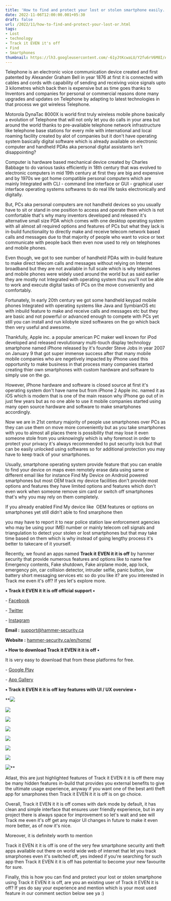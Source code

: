 ```yaml
---
title: 'How to find and protect your lost or stolen smartphone easily.'
date: 2022-11-06T12:00:00.001+05:30
draft: false
url: /2022/11/how-to-find-and-protect-your-lost-or.html
tags: 
- Lost
- technology
- Track it EVEN it's off
- Find
- Smartphones
thumbnail: https://lh3.googleusercontent.com/-61yJtKcwaLU/Y2fu6rV6M8I/AAAAAAAAOrw/MODgJATfl7gQ2crAOnx1ANvBQCHV2nHgQCNcBGAsYHQ/s1600/1667755750912664-0.png
---
```


  

Telephone is an electronic voice communication device created and first patented by Alexander Graham Bell in year 1876 at first it is connected with cables and cords with capability of sending and receiving voice signals upto 3 kilometres which back then is expensive but as time goes thanks to Inventors and companies for personal or commercial reasons done many upgrades and updates on Telephone by adapting to latest technologies in that process we got wireless Telephone.

  

Motorola DynaTac 8000X is world first truly wireless mobile phone basically a evolution of Telephone that will not only let you do calls in your area but around the world thanks to pre-available telephone network infrastructure like telephone base stations for every mile with international and local roaming facility created by alot of companies but it don't have operating system basically digital software which is already available on electronic computer and handheld PDAs aka personal digital assistants isn't disappointing?

  

Computer is hardware based mechanical device created by Charles Babbage to do various tasks efficiently in 18th century that was evolved to electronic computers in mid 19th century at first they are big and expensive and by 1970s we got home compatible personal computers which are mainly Integrated with CLI - command line interface or GUI - graphical user interface operating systems softwares to do real life tasks electronically and digitally.

  

But, PCs aka personal computers are not handheld devices so you usually have to sit or stand in one position to access and operate them which is not comfortable that's why many inventors developed and released it's alternative small size PDA which comes with one desktop operating system with all almost all required options and features of PCs but what they lack is in-build functionality to directly make and receive telecom network based calls and messages due to that majority of people who want to voice or text communicate with people back then even now used to rely on telephones and mobile phones.

  

Even though, we got to see number of handheld PDAs with in-build feature to make direct telecom calls and messages without relying on Internet broadband but they are not available in full scale which is why telephones and mobile phones were widely used around the world but as said earlier they are mostly not Integrated with operating system thus you'll not be able to work and execute digital tasks of PCs on the move conveniently and comfortably.

  

Fortunately, In early 20th century we got some handheld keypad mobile phones Integrated with operating systems like Java and SymbianOS etc with inbuild feature to make and receive calls and messages etc but they are basic and not powerful or advanced enough to compete with PCs yet still you can install and run kilobyte sized softwares on the go which back then very useful and awesome.

  

Thankfully, Apple inc. a popular american PC maker well known for iPod developed and released revolutionary multi-touch display technology smartphone named iPhone released by it's founder Steve Jobs in year 2007 on January 9 that got super immense success after that many mobile mobile companies who are negetively impacted by iPhone used this opportunity to make business in that process many companies started creating thier own smartphones with custom hardware and software to simply use on the go.

  

However, iPhone hardware and software is closed source at first it's operating system don't have name but from iPhone 2 Apple inc. named it as iOS which is modern that is one of the main reason why iPhone go out of in just few years but as no one able to use it mobile companies started using many open source hardware and software to make smartphones accordingly.

  

Now we are in 21st century majority of people use smartphones over PCs as they can use them on move more conveniently but as you take smartphones with you to almost all places there is possibility that may lose it even someone stole from you unknowingly which is why foremost in order to protect your privacy it's always recommended to put security lock but that can be easily unlocked using softwares so for additional protection you may have to keep track of your smartphones.

  

Usually, smartphone operating system provide feature that you can enable to find your device on maps even remotely erase data using same or different email like for instance Find My Device on Android powered smartphones but most OEM track my device facilities don't provide most options and features they have limited options and features which don't even work when someone remove sim card or switch off smartphones that's why you may rely on them completely.

  

If you already enabled Find My device like  OEM features or options on smartphones yet still didn't able to find smarphone then 

you may have to report it to near police station law enforcement agencies who may be using your IMEI number or mainly telecom cell signals and triangulation to detect your stolen or lost smartphones but that may take time based on them which is why instead of going lengthy process it's better to takecare of it yourself.

  

Recently, we found an apps named **Track it** **EVEN it it is off** by hammer security that provide numerous features and options like to name few Emergency contents, Fake shutdown, Fake airplane mode, app lock, emergency pin, car collision detector, intruder selfie, panic button, low battery short messaging services etc so do you like it? are you interested in Track me even it's off? If yes let's explore more.

  

**• Track it EVEN it it is off official support •**

\- [Facebook](http://fb.me/hammerapp)

\- [Twitter](https://twitter.com/app_hammer)

\- [Instagram](https://www.instagram.com/hammer_app/)

  

**Email :** [support@hammer-security.ca](mailto:support@hammer-security.ca)

**Website :** [hammer-security.ca/en/home/](http://hammer-security.ca/en/home/)

**• How to download Track it EVEN it it is off •**

It is very easy to download that from these platforms for free.

  

\- [Google Play](https://play.google.com/store/apps/details?id=com.hammersecurity)

\- [App Gallery](https://appgallery.huawei.com/app/C101681197)

**• Track it EVEN it it is off key features with UI / UX overview •**

 **![](https://lh3.googleusercontent.com/-Zj0SvGdU7FQ/Y2hk0RW0JeI/AAAAAAAAOsc/G0nO6xN6sWYZQ0KA2UCz-TwXcHYhDTKMwCNcBGAsYHQ/s1600/1667785935150670-0.png) 

 ![](https://lh3.googleusercontent.com/-GudBsjZWcAQ/Y2hkznsIr4I/AAAAAAAAOsY/mDzvVB7KjpUts6ZRg-8eLm1bKegtz8rlgCNcBGAsYHQ/s1600/1667785931656157-1.png) 

 ![](https://lh3.googleusercontent.com/-wOsRgy2VMK4/Y2hkyyrLS9I/AAAAAAAAOsU/XVI3ZjA5RnIiynbWrL_67beYrJbqcHqaACNcBGAsYHQ/s1600/1667785927994999-2.png) 

 ![](https://lh3.googleusercontent.com/-UL9bAWszvZk/Y2hkx3xIvNI/AAAAAAAAOsQ/r_bR4fUVKrMOf9Got5HI6nJGMQp-yfkAACNcBGAsYHQ/s1600/1667785923983741-3.png) 

 ![](https://lh3.googleusercontent.com/-NOeW4U3Eyo8/Y2hkwxYK0SI/AAAAAAAAOsM/pgQLkT53RJAPO8p8ZQUITgyIh8_tzCfBACNcBGAsYHQ/s1600/1667785919911360-4.png) 

 ![](https://lh3.googleusercontent.com/-2WO91Gxf9E8/Y2hkvw_IilI/AAAAAAAAOsI/e7KwbYkHMs0FDCPpwNy5fsd8ye0UeoCTACNcBGAsYHQ/s1600/1667785916146455-5.png) 

 ![](https://lh3.googleusercontent.com/-4BElr1UMeUI/Y2hku8ceSeI/AAAAAAAAOsE/UV6hDSyYPWwAmvLrLvfxJTvp9y8faCWRwCNcBGAsYHQ/s1600/1667785912588934-6.png) 

 ![](https://lh3.googleusercontent.com/-5J_tVP4Lxhw/Y2hkuJpBlrI/AAAAAAAAOsA/ClqittmpDgU1tQcbGlYgbmHL7SQ8uMc_QCNcBGAsYHQ/s1600/1667785908779202-7.png)** 

Atlast, this are just highlighted features of Track it EVEN it it is off there may be many hidden features in-build that provides you external benefits to give the ultimate usage experience, anyway if you want one of the best anti theft app for smarphones then Track it EVEN it it is off is on go choice.

  

Overall, Track it EVEN it it is off comes with dark mode by default, it has clean and simple interface that ensures user friendly experience, but in any project there is always space for improvement so let's wait and see will Track me even it's off get any major UI changes in future to make it even more better, as of now it's nice.

  

Moreover, it is definitely worth to mention 

Track it EVEN it it is off is one of the very few smartphone security anti theft apps available out there on world wide web of internet that let you track smarphones even it's switched off, yes indeed if you're searching for such app then Track it EVEN it it is off has potential to become your new favourite for sure.  

  

Finally, this is how you can find and protect your lost or stolen smartphone using Track it EVEN it is off, are you an existing user of Track it EVEN it is off? If yes do say your experience and mention which is your most used feature in our comment section below see ya :)
